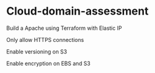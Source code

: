 # Cloud-domain-assessment

Build a Apache using Terraform with Elastic IP

Only allow HTTPS connections

Enable versioning on S3

Enable encryption on EBS and S3